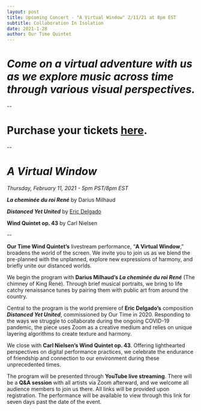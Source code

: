 ```yaml
---
layout: post
title: Upcoming Concert - "A Virtual Window" 2/11/21 at 8pm EST
subtitle: Collaboration In Isolation
date: 2021-1-28 
author: Our Time Quintet
---
```

<h1><i>Come on a virtual adventure with us as we explore music across time through various visual perspectives.</i></h1>

--

<h1>Purchase your tickets <a href="https://www.eventbrite.com/e/our-time-wind-quintet-a-virtual-window-tickets-138663756027">here</a>.</h1>

--

<h1><i>A Virtual Window</i></h1>

<i>Thursday, February 11, 2021 - 5pm PST/8pm EST </i>

<b><i>La cheminée du roi René</i></b> by Darius Milhaud

<b><i>Distanced Yet United</i></b> by <a href="https://soundcloud.com/ericdelgadomusicEric">Eric Delgado</a>

<b>Wind Quintet op. 43</b> by Carl Nielsen

--

<b>Our Time Wind Quintet’s</b> livestream performance, “<b>A Virtual Window</b>,” broadens the world of the screen. We invite you to join us as we blend the pre-planned with the unplanned, explore new expressions of harmony, and briefly unite our distanced worlds.

We begin the program with <b>Darius Milhaud’s <i>La cheminée du roi René</i></b> (The chimney of King René). Through brief musical portraits, we bring to life catchy renaissance tunes by pairing them with public art from around the country. 

Central to the program is the world premiere of <b>Eric Delgado’s</b> composition <b><i>Distanced Yet United</i></b>, commissioned by Our Time in 2020. Responding to the ways we struggle to collaborate during the ongoing COVID-19 pandemic, the piece uses Zoom as a creative medium and relies on unique layering algorithms to create texture and harmony. 

We close with <b>Carl Nielsen’s Wind Quintet op. 43</b>. Offering lighthearted perspectives on digital performance practices, we celebrate the endurance of friendship and connection to our environment during these unprecedented times.

The program will be presented through <b>YouTube live streaming</b>. There will be a <b>Q&A session</b> with all artists via Zoom afterward, and we welcome all audience members to join us there. All links will be provided upon registration. The performance will be available to view through this link for seven days past the date of the event. 











